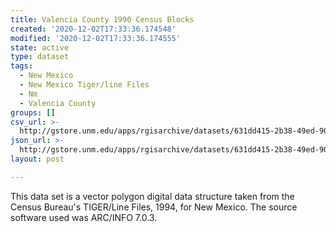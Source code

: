 ```yaml
---
title: Valencia County 1990 Census Blocks
created: '2020-12-02T17:33:36.174548'
modified: '2020-12-02T17:33:36.174555'
state: active
type: dataset
tags:
  - New Mexico
  - New Mexico Tiger/line Files
  - Nm
  - Valencia County
groups: []
csv_url: >-
  http://gstore.unm.edu/apps/rgisarchive/datasets/631dd415-2b38-49ed-9065-44751c76384b/tlf561shp.derived.csv
json_url: >-
  http://gstore.unm.edu/apps/rgisarchive/datasets/631dd415-2b38-49ed-9065-44751c76384b/tlf561shp.derived.json
layout: post

---
```


This data set is a vector polygon digital data structure taken from the Census Bureau's TIGER/Line Files, 1994, for New Mexico.
The source software used was ARC/INFO 7.0.3.

